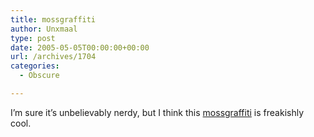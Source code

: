 ```yaml
---
title: mossgraffiti
author: Unxmaal
type: post
date: 2005-05-05T00:00:00+00:00
url: /archives/1704
categories:
  - Obscure

---
```

I&#8217;m sure it&#8217;s unbelievably nerdy, but I think this [mossgraffiti][1] is freakishly cool.

 [1]: http://www.storiesfromspace.co.uk/data/html/mossgraffiti.html